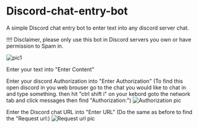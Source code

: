 # Discord-chat-entry-bot
A simple Discord chat entry bot to enter text into any discord server chat.

!!!! Disclaimer, please only use this bot in Discord servers you own or have permission to Spam in.

![pic1](https://cdn.discordapp.com/attachments/1168611216986488872/1199440656679047219/Screenshot_2024-01-23_134817.png?ex=65c28d29&is=65b01829&hm=7f5d50032fb7a5edbd6367220ab21835b34c3df51e2dc1861bb2eb87c72e2b96&)

Enter your text into "Enter Content"

Enter your discord Authorization into "Enter Authorization"
(To find this open discord in you web brouser go to the chat you would like to chat in and type something. 
then hit "ctrl shift i" on your kebord goto the network tab and click messages then find "Authorization:")
![Authorization pic](https://cdn.discordapp.com/attachments/1038642175841419314/1199447998669791366/Screenshot_2024-01-23_141528.png?ex=65c293ff&is=65b01eff&hm=325a5e26a31975b2be3794f699f3a42a84f4f73155381b6b87772dbc217872d3&)

Enter the Discord chat URL into "Enter URL"
(Do the same as before to find the "Request url:)
![Request url pic](https://cdn.discordapp.com/attachments/1038642175841419314/1199444089192579162/Screenshot_2024-01-23_140210.png?ex=65c2905b&is=65b01b5b&hm=5adba2a19a3aeacc313c1b9d8370827ee7ab1be5b043aecdcaf8a8730aff857d&)
